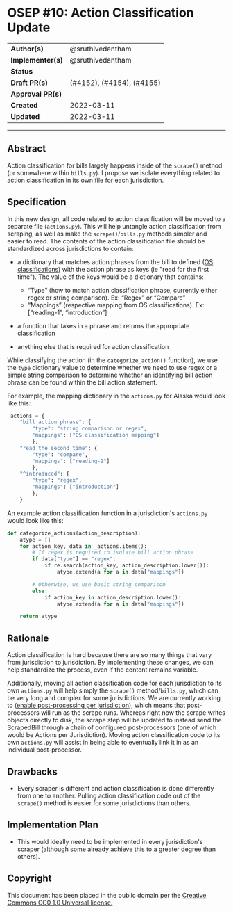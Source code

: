 # OSEP #10: Action Classification Update

|                    |            |
|--------------------|------------|
| **Author(s)**      | @sruthivedantham |
| **Implementer(s)** | @sruthivedantham |
| **Status**         |      |
| **Draft PR(s)**    |  ([#4152](https://github.com/openstates/openstates-scrapers/pull/4152)), ([#4154](https://github.com/openstates/openstates-scrapers/pull/4154)), ([#4155](https://github.com/openstates/openstates-scrapers/pull/4155))      |
| **Approval PR(s)** |  |
| **Created**        | 2022-03-11 |
| **Updated**        | 2022-03-11 |

---

## Abstract

Action classification for bills largely happens inside of the `scrape()` method (or somewhere within `bills.py`). I propose we isolate everything related to action classification in its own file for each jurisdiction. 

## Specification
In this new design, all code related to action classification will be moved to a separate file (`actions.py`). This will help untangle action classification from scraping, as well as make the `scrape()`/`bills.py` methods simpler and easier to read.
The contents of the action classification file should be standardized across jurisdictions to contain: 
- a dictionary that matches action phrases from the bill to defined ([OS classifications](https://github.com/openstates/openstates-core/blob/5b16776b1882da925e8e8d5c0a07160a7d649c69/openstates/data/common.py#L87)) with the action phrase as keys (ie "read for the first time"). The value of the keys would be a dictionary that contains:
     - “Type” (how to match action classification phrase, currently either regex or string comparison). Ex: “Regex” or “Compare”
     - “Mappings” (respective mapping from OS classifications). Ex: [“reading-1”, “introduction”]

- a function that takes in a phrase and returns the appropriate classification
- anything else that is required for action classification

While classifying the action (in the `categorize_action()` function), we use the `type` dictionary value to determine whether we need to use regex or a simple string comparison to determine whether an identifying bill action phrase can be found within the bill action statement. 

For example, the mapping dictionary in the `actions.py` for Alaska would look like this:
``` python
_actions = {
    "bill action phrase": {
        "type": "string comparison or regex", 
        "mappings": ["OS classification mapping"]
        },
    "read the second time": {
        "type": "compare", 
        "mappings": ["reading-2"]
        },
    "^introduced": {
        "type": "regex", 
        "mappings": ["introduction"]
        },
    }
```

An example action classification function in a jurisdiction's `actions.py` would look like this: 
``` python
def categorize_actions(action_description):
    atype = []
    for action_key, data in _actions.items():
        # If regex is required to isolate bill action phrase
        if data["type"] == "regex":
            if re.search(action_key, action_description.lower()):
                atype.extend(a for a in data["mappings"])

        # Otherwise, we use basic string comparison
        else:
            if action_key in action_description.lower():
                atype.extend(a for a in data["mappings"])

    return atype
```

## Rationale
Action classification is hard because there are so many things that vary from jurisdiction to jurisdiction. By implementing these changes, we can help standardize the process, even if the content remains variable. 

Additionally, moving all action classification code for each jurisdiction to its own `actions.py` will help simply the `scrape()` method/`bills.py`, which can be very long and complex for some jurisdictions. We are currently working to ([enable post-processing per jurisdiction](https://github.com/openstates/enhancement-proposals/blob/93c7e97da8378bbeea200bdc857a536a63d0b465/010-reprocessing.md)), which means that post-processors will run as the scrape runs. Whereas right now the scrape writes objects directly to disk, the scrape step will be updated to instead send the ScrapedBill through a chain of configured post-processors (one of which would be Actions per Jurisdiction). Moving action classification code to its own `actions.py` will assist in being able to eventually link it in as an individual post-processor. 


## Drawbacks

- Every scraper is different and action classification is done differently from one to another. Pulling action classification code out of the `scrape()` method is easier for some jurisdictions than others.

## Implementation Plan

- This would ideally need to be implemented in every jurisdiction's scraper (although some already achieve this to a greater degree than others). 

## Copyright

This document has been placed in the public domain per the [Creative Commons CC0 1.0 Universal license.](https://creativecommons.org/publicdomain/zero/1.0/deed)

